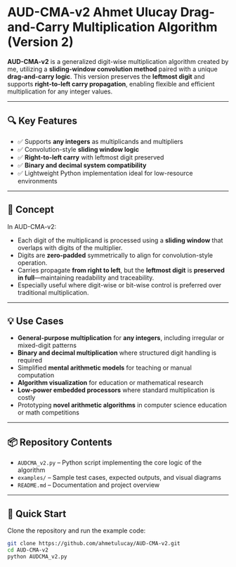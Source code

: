 # AUD-CMA-v2 Ahmet Ulucay Drag-and-Carry Multiplication Algorithm (Version 2)

**AUD-CMA-v2** is a generalized digit-wise multiplication algorithm created by me, utilizing a **sliding-window convolution method** paired with a unique **drag-and-carry logic**. This version preserves the **leftmost digit** and supports **right-to-left carry propagation**, enabling flexible and efficient multiplication for any integer values.

---

## 🔍 Key Features

- ✅ Supports **any integers** as multiplicands and multipliers
- ✅ Convolution-style **sliding window logic**
- ✅ **Right-to-left carry** with leftmost digit preserved
- ✅ **Binary and decimal system compatibility**
- ✅ Lightweight Python implementation ideal for low-resource environments

---

## 🧠 Concept

In AUD-CMA-v2:
- Each digit of the multiplicand is processed using a **sliding window** that overlaps with digits of the multiplier.
- Digits are **zero-padded** symmetrically to align for convolution-style operation.
- Carries propagate **from right to left**, but the **leftmost digit** is **preserved in full**—maintaining readability and traceability.
- Especially useful where digit-wise or bit-wise control is preferred over traditional multiplication.

---

## 💡 Use Cases

- **General-purpose multiplication** for **any integers**, including irregular or mixed-digit patterns
- **Binary and decimal multiplication** where structured digit handling is required
- Simplified **mental arithmetic models** for teaching or manual computation
- **Algorithm visualization** for education or mathematical research
- **Low-power embedded processors** where standard multiplication is costly
- Prototyping **novel arithmetic algorithms** in computer science education or math competitions

---

## 📦 Repository Contents

- `AUDCMA_v2.py` – Python script implementing the core logic of the algorithm
- `examples/` – Sample test cases, expected outputs, and visual diagrams
- `README.md` – Documentation and project overview

---

## 🚀 Quick Start

Clone the repository and run the example code:

```bash
git clone https://github.com/ahmetulucay/AUD-CMA-v2.git
cd AUD-CMA-v2
python AUDCMA_v2.py
